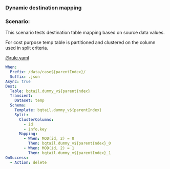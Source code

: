 ### Dynamic destination mapping

### Scenario:

This scenario tests destination table mapping based on source data values.

For cost purpose temp table is partitioned and clustered on the column used in split criteria.

[@rule.yaml](rule/rule.yaml)
```yaml
When:
  Prefix: /data/case${parentIndex}/
  Suffix: .json
Async: true
Dest:
  Table: bqtail.dummy_v${parentIndex}
  Transient:
    Dataset: temp
  Schema:
    Template: bqtail.dummy_v${parentIndex}
    Split:
      ClusterColumns:
        - id
        - info.key
      Mapping:
        - When: MOD(id, 2) = 0
          Then: bqtail.dummy_v${parentIndex}_0
        - When: MOD(id, 2) = 1
          Then: bqtail.dummy_v${parentIndex}_1
OnSuccess:
  - Action: delete

```
